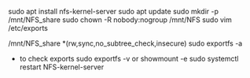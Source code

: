 sudo apt install nfs-kernel-server
sudo apt update
sudo mkdir -p /mnt/NFS_share
sudo chown -R nobody:nogroup /mnt/NFS
sudo vim /etc/exports

/mnt/NFS_share *(rw,sync,no_subtree_check,insecure)
sudo exportfs -a
 - to check exports 
 sudo exportfs -v or showmount -e 
  sudo systemctl restart NFS-kernel-server
